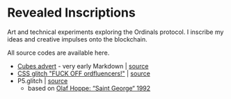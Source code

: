# Revealed Inscriptions

Art and technical experiments exploring the Ordinals protocol.
I inscribe my ideas and creative impulses onto the blockchain.

All source codes are available here.

* [Cubes advert](https://ordinals.com/inscription/c133c03e2ed44bb8ada79b1640b6649129de75a8f31d8e6ad573ede442f91cdbi0) - very early Markdown | [source](00-cubes-advert)
* [CSS glitch "FUCK OFF ordfluencers!"](https://ordinals.com/inscription/ab923603b40cce9fc80d90db41d85637172ad15a0155724dceeca8118ae45424i0) | [source](01-css-glitch)
* P5.glitch | [source](02-p5-glitch ) 
  * based on [Olaf Hoppe: “Saint George“ 1992](https://haushoppe.art/portfolio/saint-georg1992/)

